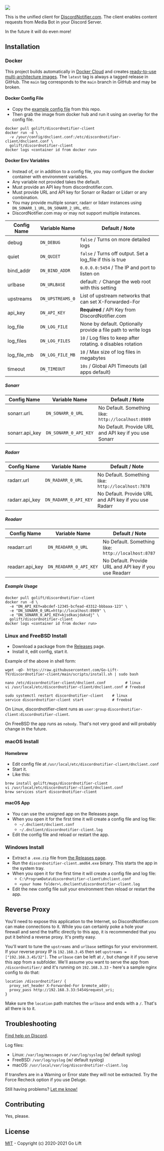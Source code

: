 <img src="https://raw.githubusercontent.com/wiki/Go-Lift-TV/discordnotifier-client/images/golift-discordnotifier-client.png">

This is the unified client for [DiscordNotifier.com](https://discordnotifier.com).
The client enables content requests from Media Bot in your Discord Server.

In the future it will do even more!

## Installation

### Docker

This project builds automatically in [Docker Cloud](https://hub.docker.com/r/golift/discordnotifier-client)
and creates [ready-to-use multi-architecture images](https://hub.docker.com/r/golift/discordnotifier-client/tags).
The `latest` tag is always a tagged release in GitHub. The `main` tag corresponds
to the `main` branch in GitHub and may be broken.

#### Docker Config File

-   Copy the [example config file](https://github.com/Go-Lift-TV/discordnotifier-client/blob/main/examples/dnclient.conf.example) from this repo.
-   Then grab the image from docker hub and run it using an overlay for the config file.

```shell
docker pull golift/discordnotifier-client
docker run -d \
  -v /your/config/dnclient.conf:/etc/discordnotifier-client/dnclient.conf \
  golift/discordnotifier-client
docker logs <container id from docker run>
```

#### Docker Env Variables

-   Instead of, or in addition to a config file, you may configure the docker
    container with environment variables.
-   Any variable not provided takes the default.
-   Must provide an API key from discordnotifier.com.
-   Must provide URL and API key for Sonarr or Radarr or Lidarr or any combination.
-   You may provide multiple sonarr, radarr or lidarr instances using
    `DN_SONARR_1_URL`, `DN_SONARR_2_URL`, etc.
-   DiscordNotifier.com may or may not support multiple instances.


|Config Name|Variable Name|Default / Note|
|---|---|---|
debug|`DN_DEBUG`|`false` / Turns on more detailed logs|
quiet|`DN_QUIET`|`false` / Turns off output. Set a log_file if this is true|
bind_addr|`DN_BIND_ADDR`|`0.0.0.0:5454` / The IP and port to listen on|
urlbase|`DN_URLBASE`|default: `/` Change the web root with this setting|
upstreams|`DN_UPSTREAMS_0`|List of upstream networks that can set X-Forwarded-For|
api_key|`DN_API_KEY`|**Required** / API Key from DiscordNotifier.com|
log_file|`DN_LOG_FILE`|None by default. Optionally provide a file path to write logs|
log_files|`DN_LOG_FILES`|`10` / Log files to keep after rotating. `0` disables rotation|
log_file_mb|`DN_LOG_FILE_MB`|`10` / Max size of log files in megabytes|
timeout|`DN_TIMEOUT`|`10s` / Global API Timeouts (all apps default)|

##### Sonarr

|Config Name|Variable Name|Default / Note|
|---|---|---|
sonarr.url|`DN_SONARR_0_URL`|No Default. Something like: `http://localhost:8989`|
sonarr.api_key|`DN_SONARR_0_API_KEY`|No Default. Provide URL and API key if you use Sonarr|

##### Radarr

|Config Name|Variable Name|Default / Note|
|---|---|---|
radarr.url|`DN_RADARR_0_URL`|No Default. Something like: `http://localhost:7878`|
radarr.api_key|`DN_RADARR_0_API_KEY`|No Default. Provide URL and API key if you use Radarr|

##### Readarr

|Config Name|Variable Name|Default / Note|
|---|---|---|
readarr.url|`DN_READARR_0_URL`|No Default. Something like: `http://localhost:8787`|
readarr.api_key|`DN_READARR_0_API_KEY`|No Default. Provide URL and API key if you use Readarr|

##### Example Usage

```shell
docker pull golift/discordnotifier-client
docker run -d \
  -e "DN_API_KEY=abcdef-12345-bcfead-43312-bbbaaa-123" \
  -e "DN_SONARR_0_URL=http://localhost:8989" \
  -e "DN_SONARR_0_API_KEY=kjsdkasjdaksdj" \
  golift/discordnotifier-client
docker logs <container id from docker run>
```

### Linux and FreeBSD Install

-   Download a package from the [Releases](https://github.com/Go-Lift-TV/discordnotifier-client/releases) page.
-   Install it, edit config, start it.

Example of the above in shell form:

```shell
wget -qO- https://raw.githubusercontent.com/Go-Lift-TV/discordnotifier-client/main/scripts/install.sh | sudo bash

nano /etc/discordnotifier-client/dnclient.conf         # linux
vi /usr/local/etc/discordnotifier-client/dnclient.conf # freebsd

sudo systemctl restart discordnotifier-client    # linux
service discordnotifier-client start             # freebsd
```

On Linux, discordnotifier-client runs as `user:group` `discordnotifier-client:discordnotifier-client`.

On FreeBSD the app runs as `nobody`. That's not very good and will probably change in the future.

### macOS Install

#### Homebrew

-   Edit config file at `/usr/local/etc/discordnotifier-client/dnclient.conf`
-   Start it.
-   Like this:

```shell
brew install golift/mugs/discordnotifier-client
vi /usr/local/etc/discordnotifier-client/dnclient.conf
brew services start discordnotifier-client
```

#### macOS App

-   You can use the unsigned app on the Releases page.
-   When you open it for the first time it will create a config file and log file:
    -   `~/.dnclient/dnclient.conf`
    -   `~/.dnclient/discordnotifier-client.log`
-   Edit the config file and reload or restart the app.

### Windows Install

-   Extract a `.exe.zip` file from [the Releases page](https://github.com/Go-Lift-TV/discordnotifier-client/releases).
-   Run the `discordnotifier-client.amd64.exe` binary. This starts the app in the system tray.
-   When you open it for the first time it will create a config file and log file:
    -   `C:\ProgramData\discordnotifier-client\dnclient.conf`
    -   `<your home folder>\.dnclient\discordnotifier-client.log`
-   Edit the new config file suit your environment then reload or restart the app.

## Reverse Proxy

You'll need to expose this application to the Internet, so DiscordNotifier.com
can make connections to it. While you can certainly poke a hole your firewall
and send the traffic directly to this app, it is recommended that you put it
behind a reverse proxy. It's pretty easy.

You'll want to tune the `upstreams` and `urlbase` settings for your environment.
If your reverse proxy IP is `192.168.3.45` then set `upstreams = ["192.168.3.45/32"]`.
The `urlbase` can be left at `/`, but change it if you serve this app from a
subfolder. We'll assume you want to serve the app from `/discordnotifier/` and
it's running on `192.168.3.33` - here's a sample nginx config to do that:

```
location /discordnotifier/ {
  proxy_set_header X-Forwarded-For $remote_addr;
  proxy_pass http://192.168.3.33:5454$request_uri;
}
```

Make sure the `location` path matches the `urlbase` and ends with a `/`.
That's all there is to it.

## Troubleshooting

[Find help on Discord](https://golift.io/discord).

Log files:

-   Linux: `/var/log/messages` or `/var/log/syslog` (w/ default syslog)
-   FreeBSD: `/var/log/syslog` (w/ default syslog)
-   macOS: `/usr/local/var/log/discordnotifier-client.log`

If transfers are in a Warning or Error state they will not be extracted.
Try the Force Recheck option if you use Deluge.

Still having problems?
[Let me know!](https://github.com/Go-Lift-TV/discordnotifier-client/issues/new)

## Contributing

Yes, please.

## License

[MIT](https://github.com/Go-Lift-TV/discordnotifier-client/blob/main/LICENSE) - Copyright (c) 2020-2021 Go Lift

